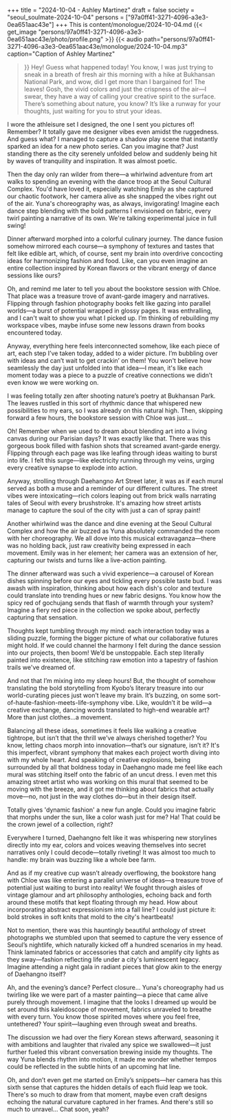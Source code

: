 +++
title = "2024-10-04 - Ashley Martinez"
draft = false
society = "seoul_soulmate-2024-10-04"
persons = ["97a0ff41-3271-4096-a3e3-0ea651aac43e"]
+++
This is content/monologue/2024-10-04.md
{{< get_image "persons/97a0ff41-3271-4096-a3e3-0ea651aac43e/photo/profile.png" >}}
{{< audio
    path="persons/97a0ff41-3271-4096-a3e3-0ea651aac43e/monologue/2024-10-04.mp3" 
    caption="Caption of Ashley Martinez"
>}}
Hey! Guess what happened today!
 You know, I was just trying to sneak in a breath of fresh air this morning with a hike at Bukhansan National Park, and wow, did I get more than I bargained for! The leaves! Gosh, the vivid colors and just the crispness of the air—I swear, they have a way of calling your creative spirit to the surface. There’s something about nature, you know? It’s like a runway for your thoughts, just waiting for you to strut your ideas.

I wore the athleisure set I designed, the one I sent you pictures of! Remember? It totally gave me designer vibes even amidst the ruggedness. And guess what? I managed to capture a shadow play scene that instantly sparked an idea for a new photo series. Can you imagine that? Just standing there as the city serenely unfolded below and suddenly being hit by waves of tranquility and inspiration. It was almost poetic. 

Then the day only ran wilder from there—a whirlwind adventure from art walks to spending an evening with the dance troop at the Seoul Cultural Complex. You'd have loved it, especially watching Emily as she captured our chaotic footwork, her camera alive as she snapped the vibes right out of the air. Yuna's choreography was, as always, invigorating! Imagine each dance step blending with the bold patterns I envisioned on fabric, every twirl painting a narrative of its own. We're talking experimental juice in full swing! 

Dinner afterward morphed into a colorful culinary journey. The dance fusion somehow mirrored each course—a symphony of textures and tastes that felt like edible art, which, of course, sent my brain into overdrive concocting ideas for harmonizing fashion and food. Like, can you even imagine an entire collection inspired by Korean flavors or the vibrant energy of dance sessions like ours?

Oh, and remind me later to tell you about the bookstore session with Chloe. That place was a treasure trove of avant-garde imagery and narratives. Flipping through fashion photography books felt like gazing into parallel worlds—a burst of potential wrapped in glossy pages. It was enthralling, and I can't wait to show you what I picked up. I’m thinking of rebuilding my workspace vibes, maybe infuse some new lessons drawn from books encountered today.

Anyway, everything here feels interconnected somehow, like each piece of art, each step I’ve taken today, added to a wider picture. I’m bubbling over with ideas and can’t wait to get crackin’ on them!
 You won't believe how seamlessly the day just unfolded into that idea—I mean, it's like each moment today was a piece to a puzzle of creative connections we didn’t even know we were working on.

I was feeling totally zen after shooting nature’s poetry at Bukhansan Park. The leaves rustled in this sort of rhythmic dance that whispered new possibilities to my ears, so I was already on this natural high. Then, skipping forward a few hours, the bookstore session with Chloe was just...

Oh! Remember when we used to dream about blending art into a living canvas during our Parisian days? It was exactly like that. There was this gorgeous book filled with fashion shots that screamed avant-garde energy. Flipping through each page was like leafing through ideas waiting to burst into life. I felt this surge—like electricity running through my veins, urging every creative synapse to explode into action.

Anyway, strolling through Daehangno Art Street later, it was as if each mural served as both a muse and a reminder of our different cultures. The street vibes were intoxicating—rich colors leaping out from brick walls narrating tales of Seoul with every brushstroke. It's amazing how street artists manage to capture the soul of the city with just a can of spray paint!

Another whirlwind was the dance and dine evening at the Seoul Cultural Complex and how the air buzzed as Yuna absolutely commanded the room with her choreography. We all dove into this musical extravaganza—there was no holding back, just raw creativity being expressed in each movement. Emily was in her element; her camera was an extension of her, capturing our twists and turns like a live-action painting.

The dinner afterward was such a vivid experience—a carousel of Korean dishes spinning before our eyes and tickling every possible taste bud. I was awash with inspiration, thinking about how each dish's color and texture could translate into trending hues or new fabric designs. You know how the spicy red of gochujang sends that flash of warmth through your system? Imagine a fiery red piece in the collection we spoke about, perfectly capturing that sensation.

Thoughts kept tumbling through my mind: each interaction today was a sliding puzzle, forming the bigger picture of what our collaborative futures might hold. If we could channel the harmony I felt during the dance session into our projects, then boom! We’d be unstoppable. Each step literally painted into existence, like stitching raw emotion into a tapestry of fashion trails we've dreamed of.

And not that I’m mixing into my sleep hours! But, the thought of somehow translating the bold storytelling from Kyobo’s literary treasure into our world-curating pieces just won’t leave my brain. It’s buzzing, on some sort-of-haute-fashion-meets-life-symphony vibe. Like, wouldn’t it be wild—a creative exchange, dancing words translated to high-end wearable art? More than just clothes...a movement.

Balancing all these ideas, sometimes it feels like walking a creative tightrope, but isn’t that the thrill we’ve always cherished together? You know, letting chaos morph into innovation—that’s our signature, isn’t it? It's this imperfect, vibrant symphony that makes each project worth diving into with my whole heart.
And speaking of creative explosions, being surrounded by all that boldness today in Daehangno made me feel like each mural was stitching itself onto the fabric of an uncut dress. I even met this amazing street artist who was working on this mural that seemed to be moving with the breeze, and it got me thinking about fabrics that actually move—no, not just in the way clothes do—but in their design itself. 

Totally gives 'dynamic fashion' a new fun angle. Could you imagine fabric that morphs under the sun, like a color wash just for me? Ha! That could be the crown jewel of a collection, right?

Everywhere I turned, Daehangno felt like it was whispering new storylines directly into my ear, colors and voices weaving themselves into secret narratives only I could decode—totally riveting! It was almost too much to handle: my brain was buzzing like a whole bee farm.

And as if my creative cup wasn’t already overflowing, the bookstore hang with Chloe was like entering a parallel universe of ideas—a treasure trove of potential just waiting to burst into reality! We fought through aisles of vintage glamour and art philosophy anthologies, echoing back and forth around these motifs that kept floating through my head. How about incorporating abstract expressionism into a fall line? I could just picture it: bold strokes in soft knits that mold to the city's heartbeats!  

Not to mention, there was this hauntingly beautiful anthology of street photographs we stumbled upon that seemed to capture the very essence of Seoul’s nightlife, which naturally kicked off a hundred scenarios in my head. Think laminated fabrics or accessories that catch and amplify city lights as they sway—fashion reflecting life under a city's luminescent legacy. Imagine attending a night gala in radiant pieces that glow akin to the energy of Daehangno itself?

Ah, and the evening’s dance? Perfect closure... Yuna's choreography had us twirling like we were part of a master painting—a piece that came alive purely through movement. I imagine that the looks I dreamed up would be set around this kaleidoscope of movement, fabrics unraveled to breathe with every turn. You know those spirited moves where you feel free, untethered? Your spirit—laughing even through sweat and breaths.

The discussion we had over the fiery Korean stews afterward, seasoning it with ambitions and laughter that rivaled any spice we swallowed—it just further fueled this vibrant conversation brewing inside my thoughts. The way Yuna blends rhythm into motion, it made me wonder whether tempos could be reflected in the subtle hints of an upcoming hat line.

Oh, and don’t even get me started on Emily’s snippets—her camera has this sixth sense that captures the hidden details of each fluid leap we took. There's so much to draw from that moment, maybe even craft designs echoing the natural curvature captured in her frames.
And there's still so much to unravel... Chat soon, yeah?
